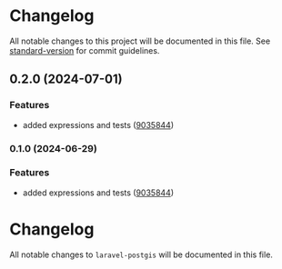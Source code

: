 # Changelog

All notable changes to this project will be documented in this file. See [standard-version](https://github.com/conventional-changelog/standard-version) for commit guidelines.

## 0.2.0 (2024-07-01)


### Features

* added expressions and tests ([9035844](https://github.com/ShabuShabu/laravel-postgis/commits/9035844dfde3f3c35f215ded68036632bc1d155b))

### 0.1.0 (2024-06-29)


### Features

* added expressions and tests ([9035844](https://github.com/ShabuShabu/laravel-postgis/commits/9035844dfde3f3c35f215ded68036632bc1d155b))

# Changelog

All notable changes to `laravel-postgis` will be documented in this file.
